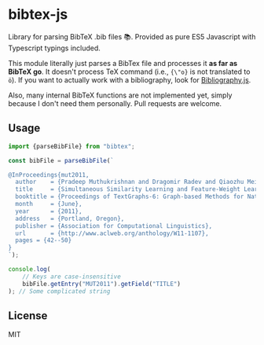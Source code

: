 # bibtex-js 

Library for parsing BibTeX .bib files 📚. Provided as pure ES5 Javascript with Typescript typings included.

This module literally just parses a BibTex file and processes it **as far as BibTeX go**. It doesn't process TeX command (i.e., `{\"o}` is not translated to `ö`). If you want to actually work with a bibliography, look for [Bibliography.js](https://github.com/digitalheir/bibliography-js).

Also, many internal BibTeX functions are not implemented yet, simply because I don't need them personally. Pull requests are welcome.

## Usage

```js
import {parseBibFile} from "bibtex";

const bibFile = parseBibFile(`

@InProceedings{mut2011,
  author    = {Pradeep Muthukrishnan and Dragomir Radev and Qiaozhu Mei},
  title     = {Simultaneous Similarity Learning and Feature-Weight Learning for Document Clustering},
  booktitle = {Proceedings of TextGraphs-6: Graph-based Methods for Natural Language Processing},
  month     = {June},
  year      = {2011},
  address   = {Portland, Oregon},
  publisher = {Association for Computational Linguistics},
  url       = {http://www.aclweb.org/anthology/W11-1107},
  pages = {42--50}
}
`);

console.log(
    // Keys are case-insensitive
    bibFile.getEntry("MUT2011").getField("TITLE")
); // Some complicated string
```

## License
MIT
